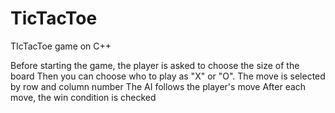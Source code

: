 # TicTacToe
TIcTacToe game on C++

Before starting the game, the player is asked to choose the size of the board
Then you can choose who to play as "X" or "O".
The move is selected by row and column number
The AI follows the player's move
After each move, the win condition is checked
